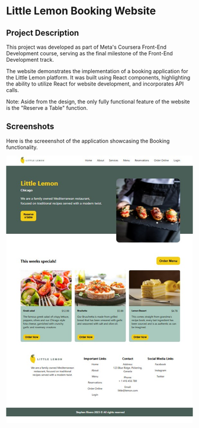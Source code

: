 # Little Lemon Booking Website

## Project Description
This project was developed as part of Meta's Coursera Front-End Development course, serving as the final milestone of the Front-End Development track.

The website demonstrates the implementation of a booking application for the Little Lemon platform. It was built using React components, highlighting the ability to utilize React for website development, and incorporates API calls.

Note: Aside from the design, the only fully functional feature of the website is the "Reserve a Table" function.

## Screenshots
Here is the screeenshot of the application showcasing the Booking functionality.

![little lemon website table booking](/src/images/github-cover.jpg)


